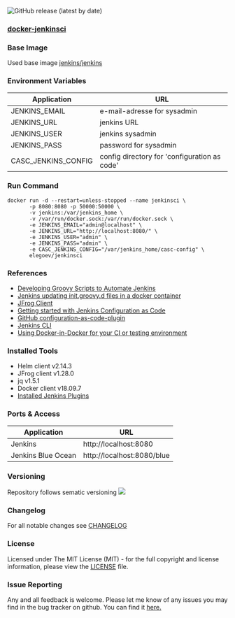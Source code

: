 ![GitHub release (latest by date)](https://img.shields.io/github/v/release/elegoev/docker-jenkinsci?style=plastic)

### [docker-jenkinsci](https://github.com/elegoev/docker-jenkinsci)

### Base Image
Used base image [jenkins/jenkins](https://hub.docker.com/r/jenkins/jenkins)

### Environment Variables
| Application          | URL                                          |
|----------------------|----------------------------------------------|
| JENKINS_EMAIL        | e-mail-adresse for sysadmin                  |
| JENKINS_URL          | jenkins URL                                  |
| JENKINS_USER         | jenkins sysadmin                             |
| JENKINS_PASS         | password for sysadmin                        |
| CASC_JENKINS_CONFIG  | config directory for 'configuration as code' |

### Run Command
    docker run -d --restart=unless-stopped --name jenkinsci \
           -p 8080:8080 -p 50000:50000 \
           -v jenkins:/var/jenkins_home \
           -v /var/run/docker.sock:/var/run/docker.sock \
           -e JENKINS_EMAIL="admin@localhost" \
           -e JENKINS_URL="http://localhost:8080/" \
           -e JENKINS_USER="admin" \
           -e JENKINS_PASS="admin" \
           -e CASC_JENKINS_CONFIG="/var/jenkins_home/casc-config" \
           elegoev/jenkinsci

### References
- [Developing Groovy Scripts to Automate Jenkins](https://brokenco.de/2017/07/24/groovy-automation-for-jenkins.html)
- [Jenkins updating init.groovy.d files in a docker container](https://stackoverflow.com/questions/45818327/jenkins-updating-init-groovy-d-files-in-a-docker-container)
- [JFrog Client](https://www.jfrog.com/confluence/display/CLI/CLI+for+JFrog+Artifactory)
- [Getting started with Jenkins Configuration as Code](https://www.praqma.com/stories/start-jenkins-config-as-code/)
- [GitHub configuration-as-code-plugin](https://github.com/jenkinsci/configuration-as-code-plugin/tree/master/demos)
- [Jenkins CLI](https://jenkins.io/doc/book/managing/cli/#using-the-cli-client)
- [Using Docker-in-Docker for your CI or testing environment](https://jpetazzo.github.io/2015/09/03/do-not-use-docker-in-docker-for-ci/)

### Installed Tools
- Helm client v2.14.3
- JFrog client v1.28.0
- jq v1.5.1
- Docker client v18.09.7
- [Installed Jenkins Plugins](https://github.com/elegoev/docker-jenkinsci/blob/master/data/plugins.txt)

### Ports & Access
| Application          | URL                         |
|----------------------|-----------------------------|
| Jenkins              | http://localhost:8080       |
| Jenkins Blue Ocean   | http://localhost:8080/blue  |

### Versioning
Repository follows sematic versioning  [![](https://img.shields.io/badge/semver-2.0.0-green.svg)](http://semver.org)

### Changelog
For all notable changes see [CHANGELOG](https://github.com/elegoev/docker-jenkinsci/blob/master/CHANGELOG.md)

### License
Licensed under The MIT License (MIT) - for the full copyright and license information, please view the [LICENSE](https://github.com/elegoev/docker-jenkinsci/blob/master/LICENSE) file.

### Issue Reporting
Any and all feedback is welcome.  Please let me know of any issues you may find in the bug tracker on github. You can find it [here. ](https://github.com/elegoev/docker-jenkinsci/issues)
